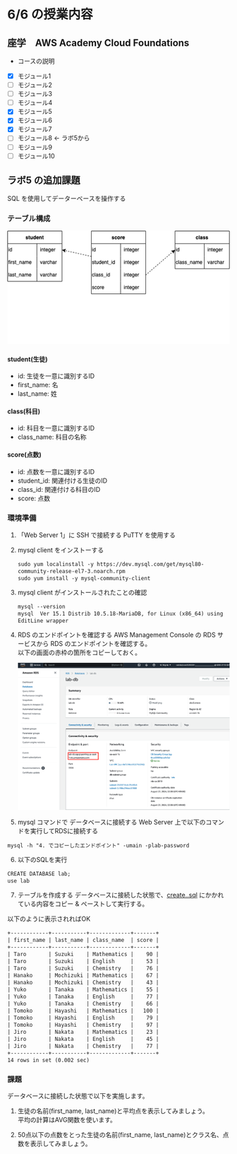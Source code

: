 # 6/6 の授業内容
## 座学　AWS Academy Cloud Foundations
* コースの説明
* [x] モジュール1
* [ ] モジュール2
* [ ] モジュール3
* [ ] モジュール4
* [x] モジュール5
* [x] モジュール6
* [x] モジュール7
* [ ] モジュール8 <- ラボ5から
* [ ] モジュール9
* [ ] モジュール10

## ラボ5 の追加課題
SQL を使用してデーターベースを操作する

### テーブル構成
![er](./er.png)

#### student(生徒)
* id: 生徒を一意に識別するID
* first_name: 名
* last_name: 姓
#### class(科目)
* id: 科目を一意に識別するID
* class_name: 科目の名称
#### score(点数)
* id: 点数を一意に識別するID
* student_id: 関連付ける生徒のID
* class_id: 関連付ける科目のID
* score: 点数

### 環境準備
1. 「Web Server 1」に SSH で接続する
PuTTY を使用する

2. mysql client をインストーする
    ```
    sudo yum localinstall -y https://dev.mysql.com/get/mysql80-community-release-el7-3.noarch.rpm
    sudo yum install -y mysql-community-client
    ```

3. mysql client がインストールされたことの確認
    ```
    mysql --version
    mysql  Ver 15.1 Distrib 10.5.18-MariaDB, for Linux (x86_64) using  EditLine wrapper
    ```

4. RDS のエンドポイントを確認する
AWS Management Console の RDS サービスから RDS のエンドポイントを確認する。  
以下の画面の赤枠の箇所をコピーしておく。

    ![rds_endpoint](./rds_endpoint.png)

5. mysql コマンドで データベースに接続する
Web Server 上で以下のコマンドを実行してRDSに接続する
```
mysql -h "4. でコピーしたエンドポイント" -umain -plab-password
```

6. 以下のSQLを実行
```
CREATE DATABASE lab;
use lab
```

7. テーブルを作成する
データベースに接続した状態で、[create..sql](./create.sql) にかかれている内容をコピー & ペーストして実行する。

以下のように表示されればOK
```
+------------+-----------+-------------+-------+
| first_name | last_name | class_name  | score |
+------------+-----------+-------------+-------+
| Taro       | Suzuki    | Mathematics |    90 |
| Taro       | Suzuki    | English     |    53 |
| Taro       | Suzuki    | Chemistry   |    76 |
| Hanako     | Mochizuki | Mathematics |    67 |
| Hanako     | Mochizuki | Chemistry   |    43 |
| Yuko       | Tanaka    | Mathematics |    55 |
| Yuko       | Tanaka    | English     |    77 |
| Yuko       | Tanaka    | Chemistry   |    66 |
| Tomoko     | Hayashi   | Mathematics |   100 |
| Tomoko     | Hayashi   | English     |    79 |
| Tomoko     | Hayashi   | Chemistry   |    97 |
| Jiro       | Nakata    | Mathematics |    23 |
| Jiro       | Nakata    | English     |    45 |
| Jiro       | Nakata    | Chemistry   |    77 |
+------------+-----------+-------------+-------+
14 rows in set (0.002 sec)
```

### 課題
データベースに接続した状態で以下を実施します。

1. 生徒の名前(first_name, last_name)と平均点を表示してみましょう。  
平均の計算はAVG関数を使います。

2. 50点以下の点数をとった生徒の名前(first_name, last_name)とクラス名、点数を表示してみましょう。
